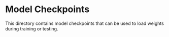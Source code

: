 # Model Checkpoints

This directory contains model checkpoints that can be used to load weights during training or testing.
